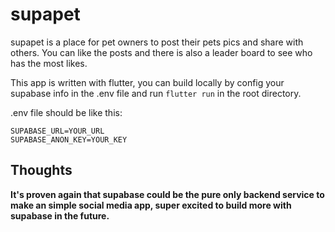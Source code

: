 # supapet

supapet is a place for pet owners to post their pets pics and share with others.
You can like the posts and there is also a leader board to see who has the most likes.

This app is written with flutter, you can build locally by config your supabase info in the .env file and run `flutter run` in the root directory.

  .env file should be like this:

``` text
SUPABASE_URL=YOUR_URL
SUPABASE_ANON_KEY=YOUR_KEY
```

## Thoughts

**It's proven again that supabase could be the pure only backend service to make an simple social media app, super excited to build more with supabase in the future.**
